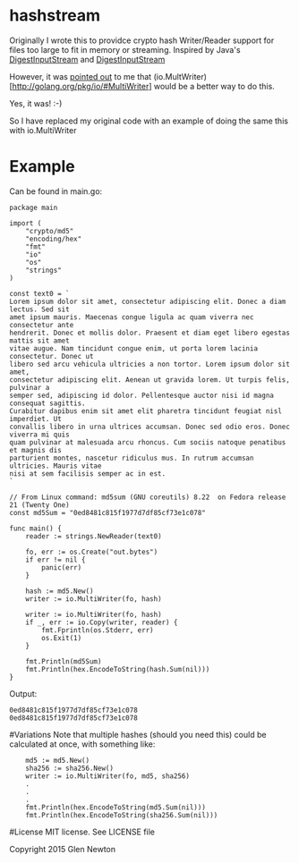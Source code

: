 # hashstream
Originally I wrote this to providce crypto hash Writer/Reader support for files too large to fit in memory or streaming. Inspired by Java's [DigestInputStream](https://docs.oracle.com/javase/7/docs/api/java/security/DigestInputStream.html) and [DigestInputStream](https://docs.oracle.com/javase/7/docs/api/java/security/DigestInputStream.html)

However, it was [pointed out](https://groups.google.com/d/msg/golang-nuts/NOtenKfslLg/6GcXf6nx-TUJ) to me that (io.MultWriter)[http://golang.org/pkg/io/#MultiWriter] would be a better way to do this.

Yes, it was!  :-)

So I have replaced my original code with an example of doing the same this with io.MultiWriter

# Example

Can be found in main.go:


```
package main

import (
	"crypto/md5"
	"encoding/hex"
	"fmt"
	"io"
	"os"
	"strings"
)

const text0 = `
Lorem ipsum dolor sit amet, consectetur adipiscing elit. Donec a diam lectus. Sed sit  
amet ipsum mauris. Maecenas congue ligula ac quam viverra nec consectetur ante 
hendrerit. Donec et mollis dolor. Praesent et diam eget libero egestas mattis sit amet 
vitae augue. Nam tincidunt congue enim, ut porta lorem lacinia consectetur. Donec ut 
libero sed arcu vehicula ultricies a non tortor. Lorem ipsum dolor sit amet, 
consectetur adipiscing elit. Aenean ut gravida lorem. Ut turpis felis, pulvinar a 
semper sed, adipiscing id dolor. Pellentesque auctor nisi id magna consequat sagittis. 
Curabitur dapibus enim sit amet elit pharetra tincidunt feugiat nisl imperdiet. Ut 
convallis libero in urna ultrices accumsan. Donec sed odio eros. Donec viverra mi quis 
quam pulvinar at malesuada arcu rhoncus. Cum sociis natoque penatibus et magnis dis 
parturient montes, nascetur ridiculus mus. In rutrum accumsan ultricies. Mauris vitae 
nisi at sem facilisis semper ac in est.
`

// From Linux command: md5sum (GNU coreutils) 8.22  on Fedora release 21 (Twenty One)
const md5Sum = "0ed8481c815f1977d7df85cf73e1c078"

func main() {
	reader := strings.NewReader(text0)

	fo, err := os.Create("out.bytes")
	if err != nil {
		panic(err)
	}

	hash := md5.New()
	writer := io.MultiWriter(fo, hash)

	writer := io.MultiWriter(fo, hash)
	if _, err := io.Copy(writer, reader) {
		fmt.Fprintln(os.Stderr, err)
		os.Exit(1)
	}

	fmt.Println(md5Sum)
	fmt.Println(hex.EncodeToString(hash.Sum(nil)))
}

```

Output:
```
0ed8481c815f1977d7df85cf73e1c078
0ed8481c815f1977d7df85cf73e1c078
```

#Variations
Note that multiple hashes (should you need this) could be calculated at once, with something like:
```
	md5 := md5.New()
	sha256 := sha256.New()
	writer := io.MultiWriter(fo, md5, sha256)
	.
	.
	.
	fmt.Println(hex.EncodeToString(md5.Sum(nil)))
	fmt.Println(hex.EncodeToString(sha256.Sum(nil)))	

```

#License
MIT license. See LICENSE file

Copyright 2015 Glen Newton




